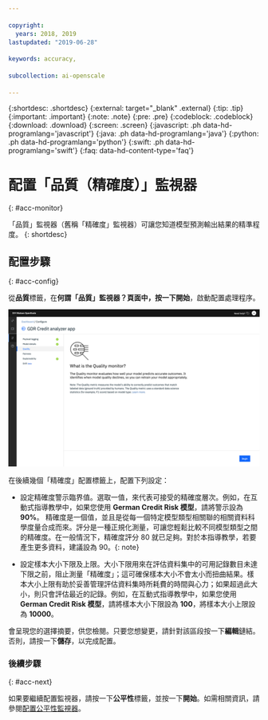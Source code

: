 ```yaml
---

copyright:
  years: 2018, 2019
lastupdated: "2019-06-28"

keywords: accuracy, 

subcollection: ai-openscale

---
```


{:shortdesc: .shortdesc}
{:external: target="_blank" .external}
{:tip: .tip}
{:important: .important}
{:note: .note}
{:pre: .pre}
{:codeblock: .codeblock}
{:download: .download}
{:screen: .screen}
{:javascript: .ph data-hd-programlang='javascript'}
{:java: .ph data-hd-programlang='java'}
{:python: .ph data-hd-programlang='python'}
{:swift: .ph data-hd-programlang='swift'}
{:faq: data-hd-content-type='faq'}

# 配置「品質（精確度）」監視器
{: #acc-monitor}

「品質」監視器（舊稱「精確度」監視器）可讓您知道模型預測輸出結果的精準程度。
{: shortdesc}

## 配置步驟
{: #acc-config}

從**品質**標籤，在**何謂「品質」監視器？**頁面中，按一下**開始**，啟動配置處理程序。

![會顯示「何謂品質監視器？」頁面，其中解釋品質監視器會評估您模型預測輸出結果的精準程度](images/wos-quality-what-is.png)

在後續幾個「精確度」配置標籤上，配置下列設定：

-  設定精確度警示臨界值。選取一值，來代表可接受的精確度層次。例如，在互動式指導教學中，如果您使用 **German Credit Risk 模型**，請將警示設為 **90%**。
    精確度是一個值，並且是從每一個特定模型類型相關聯的相關資料科學度量合成而來。評分是一種正規化測量，可讓您輕鬆比較不同模型類型之間的精確度。在一般情況下，精確度評分 80 就已足夠。對於本指導教學，若要產生更多資料，建議設為 90。{: note}

-  設定樣本大小下限及上限。大小下限用來在評估資料集中的可用記錄數目未達下限之前，阻止測量「精確度」；這可確保樣本大小不會太小而扭曲結果。樣本大小上限有助於妥善管理評估資料集時所耗費的時間與心力；如果超過此大小，則只會評估最近的記錄。例如，在互動式指導教學中，如果您使用 **German Credit Risk 模型**，請將樣本大小下限設為 **100**，將樣本大小上限設為 **10000**。


會呈現您的選擇摘要，供您檢閱。只要您想變更，請針對該區段按一下**編輯**鏈結。否則，請按一下**儲存**，以完成配置。

### 後續步驟
{: #acc-next}

如果要繼續配置監視器，請按一下**公平性**標籤，並按一下**開始**。如需相關資訊，請參閱[配置公平性監視器](/docs/services/ai-openscale?topic=ai-openscale-mf-monitor)。
